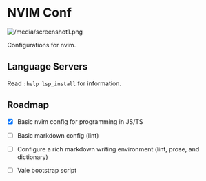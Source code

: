 # NVIM Conf

![/media/screenshot1.png](screenshot)

Configurations for nvim.

## Language Servers

Read `:help lsp_install` for information.

## Roadmap

- [x] Basic nvim config for programming in JS/TS
- [ ] Basic markdown config (lint)
- [ ] Configure a rich markdown writing environment (lint, prose, and dictionary)
- [ ] Vale bootstrap script

